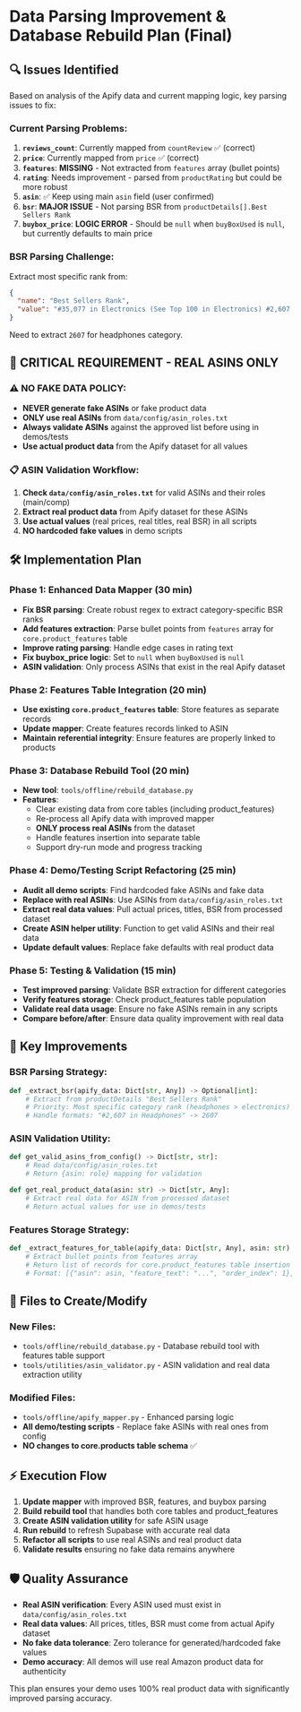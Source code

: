 # Data Parsing Improvement & Database Rebuild Plan (Final)

## 🔍 **Issues Identified**

Based on analysis of the Apify data and current mapping logic, key parsing issues to fix:

### **Current Parsing Problems:**
1. **`reviews_count`**: Currently mapped from `countReview` ✅ (correct)
2. **`price`**: Currently mapped from `price` ✅ (correct)
3. **`features`**: **MISSING** - Not extracted from `features` array (bullet points)
4. **`rating`**: Needs improvement - parsed from `productRating` but could be more robust
5. **`asin`**: ✅ Keep using main `asin` field (user confirmed)
6. **`bsr`**: **MAJOR ISSUE** - Not parsing BSR from `productDetails[].Best Sellers Rank`
7. **`buybox_price`**: **LOGIC ERROR** - Should be `null` when `buyBoxUsed` is `null`, but currently defaults to main price

### **BSR Parsing Challenge:**
Extract most specific rank from:
```json
{
  "name": "Best Sellers Rank",
  "value": "#35,077 in Electronics (See Top 100 in Electronics) #2,607 in Earbud & In-Ear Headphones"
}
```
Need to extract `2607` for headphones category.

## 🚨 **CRITICAL REQUIREMENT - REAL ASINS ONLY**

### **⚠️ NO FAKE DATA POLICY:**
- **NEVER generate fake ASINs** or fake product data
- **ONLY use real ASINs** from `data/config/asin_roles.txt`
- **Always validate ASINs** against the approved list before using in demos/tests
- **Use actual product data** from the Apify dataset for all values

### **📋 ASIN Validation Workflow:**
1. **Check `data/config/asin_roles.txt`** for valid ASINs and their roles (main/comp)
2. **Extract real product data** from Apify dataset for these ASINs
3. **Use actual values** (real prices, real titles, real BSR) in all scripts
4. **NO hardcoded fake values** in demo scripts

## 🛠️ **Implementation Plan**

### **Phase 1: Enhanced Data Mapper (30 min)**
- **Fix BSR parsing**: Create robust regex to extract category-specific BSR ranks
- **Add features extraction**: Parse bullet points from `features` array for `core.product_features` table
- **Improve rating parsing**: Handle edge cases in rating text
- **Fix buybox_price logic**: Set to `null` when `buyBoxUsed` is `null`
- **ASIN validation**: Only process ASINs that exist in the real Apify dataset

### **Phase 2: Features Table Integration (20 min)**
- **Use existing `core.product_features` table**: Store features as separate records
- **Update mapper**: Create features records linked to ASIN
- **Maintain referential integrity**: Ensure features are properly linked to products

### **Phase 3: Database Rebuild Tool (20 min)**
- **New tool**: `tools/offline/rebuild_database.py`
- **Features**:
  - Clear existing data from core tables (including product_features)
  - Re-process all Apify data with improved mapper
  - **ONLY process real ASINs** from the dataset
  - Handle features insertion into separate table
  - Support dry-run mode and progress tracking

### **Phase 4: Demo/Testing Script Refactoring (25 min)**
- **Audit all demo scripts**: Find hardcoded fake ASINs and fake data
- **Replace with real ASINs**: Use ASINs from `data/config/asin_roles.txt`
- **Extract real data values**: Pull actual prices, titles, BSR from processed dataset
- **Create ASIN helper utility**: Function to get valid ASINs and their real data
- **Update default values**: Replace fake defaults with real product data

### **Phase 5: Testing & Validation (15 min)**
- **Test improved parsing**: Validate BSR extraction for different categories
- **Verify features storage**: Check product_features table population
- **Validate real data usage**: Ensure no fake ASINs remain in any scripts
- **Compare before/after**: Ensure data quality improvement with real data

## 🎯 **Key Improvements**

### **BSR Parsing Strategy:**
```python
def _extract_bsr(apify_data: Dict[str, Any]) -> Optional[int]:
    # Extract from productDetails "Best Sellers Rank"
    # Priority: Most specific category rank (headphones > electronics)
    # Handle formats: "#2,607 in Headphones" -> 2607
```

### **ASIN Validation Utility:**
```python
def get_valid_asins_from_config() -> Dict[str, str]:
    # Read data/config/asin_roles.txt
    # Return {asin: role} mapping for validation

def get_real_product_data(asin: str) -> Dict[str, Any]:
    # Extract real data for ASIN from processed dataset
    # Return actual values for use in demos/tests
```

### **Features Storage Strategy:**
```python
def _extract_features_for_table(apify_data: Dict[str, Any], asin: str) -> List[Dict]:
    # Extract bullet points from features array
    # Return list of records for core.product_features table insertion
    # Format: [{"asin": asin, "feature_text": "...", "order_index": 1}, ...]
```

## 📁 **Files to Create/Modify**

### **New Files:**
- `tools/offline/rebuild_database.py` - Database rebuild tool with features table support
- `tools/utilities/asin_validator.py` - ASIN validation and real data extraction utility

### **Modified Files:**
- `tools/offline/apify_mapper.py` - Enhanced parsing logic
- **All demo/testing scripts** - Replace fake ASINs with real ones from config
- **NO changes to core.products table schema** ✅

## ⚡ **Execution Flow**

1. **Update mapper** with improved BSR, features, and buybox parsing
2. **Build rebuild tool** that handles both core tables and product_features
3. **Create ASIN validation utility** for safe ASIN usage
4. **Run rebuild** to refresh Supabase with accurate real data
5. **Refactor all scripts** to use real ASINs and real product data
6. **Validate results** ensuring no fake data remains anywhere

## 🛡️ **Quality Assurance**

- **Real ASIN verification**: Every ASIN used must exist in `data/config/asin_roles.txt`
- **Real data values**: All prices, titles, BSR must come from actual Apify dataset
- **No fake data tolerance**: Zero tolerance for generated/hardcoded fake values
- **Demo accuracy**: All demos will use real Amazon product data for authenticity

This plan ensures your demo uses 100% real product data with significantly improved parsing accuracy.